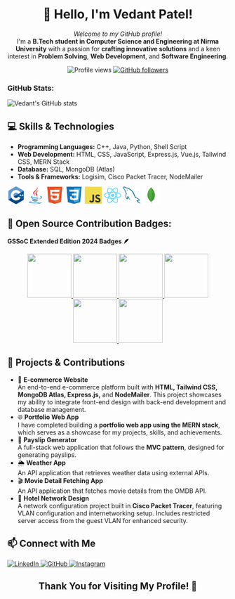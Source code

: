 <h1 align="center">👋 Hello, I'm <strong>Vedant Patel</strong>!</h1>
<p align="center">
  <em>Welcome to my GitHub profile!</em> <br>
  I'm a <strong>B.Tech student in Computer Science and Engineering at Nirma University</strong> with a passion for <strong>crafting innovative solutions</strong> and a keen interest in <strong>Problem Solving</strong>, <strong>Web Development</strong>, and <strong>Software Engineering</strong>.
</p>

<p align="center">
  <img src="https://komarev.com/ghpvc/?username=vedant3337&label=Profile%20views&color=0e75b6&style=flat" alt="Profile views" /> 
  <a href="https://github.com/vedant3337?tab=followers">
    <img src="https://img.shields.io/github/followers/vedant3337?label=Followers&style=social" alt="GitHub followers" />
  </a>
</p>


### GitHub Stats:
![Vedant's GitHub stats](https://github-readme-stats.vercel.app/api?username=vedant3337&show_icons=true&theme=tokyonight&title_color=1E90FF&title=Vedant%20Patel's%20GitHub%20Statistics)


<h2>💻 <strong>Skills & Technologies</strong></h2>
<ul>
  <li><strong>Programming Languages:</strong> C++, Java, Python, Shell Script</li>
  <li><strong>Web Development:</strong> HTML, CSS, JavaScript, Express.js, Vue.js, Tailwind CSS, MERN Stack</li>
  <li><strong>Database:</strong> SQL, MongoDB (Atlas)</li>
  <li><strong>Tools & Frameworks:</strong> Logisim, Cisco Packet Tracer, NodeMailer</li>
</ul>

<p align="left">
    <img src="https://raw.githubusercontent.com/devicons/devicon/master/icons/cplusplus/cplusplus-original.svg" alt="C++" width="40" height="40"/>
    <img src="https://raw.githubusercontent.com/devicons/devicon/master/icons/java/java-original.svg" alt="Java" width="40" height="40"/>
    <img src="https://raw.githubusercontent.com/devicons/devicon/master/icons/html5/html5-original.svg" alt="HTML" width="40" height="40"/>
    <img src="https://raw.githubusercontent.com/devicons/devicon/master/icons/css3/css3-original.svg" alt="CSS" width="40" height="40"/>
    <img src="https://raw.githubusercontent.com/devicons/devicon/master/icons/javascript/javascript-original.svg" alt="JavaScript" width="40" height="40"/>
    <img src="https://raw.githubusercontent.com/devicons/devicon/master/icons/react/react-original.svg" alt="React" width="40" height="40"/>
    <img src="https://raw.githubusercontent.com/devicons/devicon/master/icons/mysql/mysql-original.svg" alt="SQL" width="40" height="40"/>
    <img src="https://raw.githubusercontent.com/devicons/devicon/master/icons/mongodb/mongodb-original.svg" alt="MongoDB (Atlas)" width="40" height="40"/>
</p>


## 🎉 Open Source Contribution Badges:

<p><strong> GSSoC Extended Edition 2024 Badges 🪶</strong></p>
<div style='display:flex; align-items:center; gap: 10px;' align='center'><a href="https://gssoc.girlscript.tech/leaderboard">
<img src="https://raw.githubusercontent.com/GSSoC24/Postman-Challenge/main/docs/assets/Postman%20White.png" width="100px" height="100px" />
  <img src="https://raw.githubusercontent.com/GSSoC24/Postman-Challenge/main/docs/assets/1.png" width="100px" height="100px" />
  <img src="https://raw.githubusercontent.com/GSSoC24/Postman-Challenge/main/docs/assets/2.png" width="100px" height="100px" />
  <img src="https://raw.githubusercontent.com/GSSoC24/Postman-Challenge/main/docs/assets/3.png" width="100px" height="100px" />
  <img src="https://raw.githubusercontent.com/GSSoC24/Postman-Challenge/main/docs/assets/4.png" width="100px" height="100px" />
  <img src="https://raw.githubusercontent.com/GSSoC24/Postman-Challenge/main/docs/assets/5.png" width="100px" height="100px" /></a>
</div>


<h2>🌟 <strong>Projects & Contributions</strong></h2>
<ul>
  <li>
    🔗 <strong>E-commerce Website</strong><br>
    An end-to-end e-commerce platform built with <strong>HTML, Tailwind CSS, MongoDB Atlas, Express.js,</strong> and <strong>NodeMailer</strong>. This project showcases my ability to integrate front-end design with back-end development and database management.
  </li>
  <li>
    🌐 <strong>Portfolio Web App</strong><br>
    I have completed building a <strong>portfolio web app using the MERN stack</strong>, which serves as a showcase for my projects, skills, and achievements.
  </li>
  <li>
    📝 <strong>Payslip Generator</strong><br>
    A full-stack web application that follows the <strong>MVC pattern</strong>, designed for generating payslips.
  </li>
  <li>
    🌦️ <strong>Weather App</strong><br>
    An API application that retrieves weather data using external APIs.
  </li>
  <li>
    🎬 <strong>Movie Detail Fetching App</strong><br>
    An API application that fetches movie details from the OMDB API.
  </li>
  <li>
    🏨 <strong>Hotel Network Design</strong><br>
    A network configuration project built in <strong>Cisco Packet Tracer</strong>, featuring VLAN configuration and internetworking setup. Includes restricted server access from the guest VLAN for enhanced security.
  </li>
</ul>


<h2>📫 <strong>Connect with Me</strong></h2>
<p>
  <a href="https://www.linkedin.com/in/vedant3337/" target="_blank">
    <img src="https://img.shields.io/badge/-LinkedIn-blue?style=flat-square&logo=Linkedin&logoColor=white" alt="LinkedIn">
  </a>
  <a href="https://github.com/vedant3337" target="_blank">
    <img src="https://img.shields.io/github/followers/vedant3337?label=GitHub&style=flat-square&logo=Github" alt="GitHub">
  </a>
  <a href="https://www.instagram.com/vedant_3337/" target="_blank">
    <img src="https://img.shields.io/badge/-Instagram-E4405F?style=flat-square&logo=Instagram&logoColor=white" alt="Instagram">
  </a>
</p>


<h2 align="center"><strong>Thank You for Visiting My Profile! 🌟</strong></h2>
